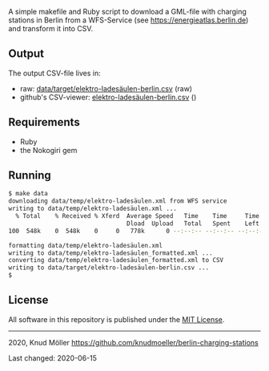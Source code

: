 A simple makefile and Ruby script to download a GML-file with charging stations in Berlin from a WFS-Service (see https://energieatlas.berlin.de) and transform it into CSV.

## Output

The output CSV-file lives in:

* raw: [data/target/elektro-ladesäulen-berlin.csv](data/target/elektro-ladesäulen-berlin.csv) (raw)
* github's CSV-viewer: [elektro-ladesäulen-berlin.csv](https://github.com/knudmoeller/berlin-charging-stations/blob/master/data/target/elektro-ladesäulen-berlin.csv) ()

## Requirements

* Ruby
* the Nokogiri gem

## Running

```bash
$ make data
downloading data/temp/elektro-ladesäulen.xml from WFS service
writing to data/temp/elektro-ladesäulen.xml ...
  % Total    % Received % Xferd  Average Speed   Time    Time     Time  Current
                                 Dload  Upload   Total   Spent    Left  Speed
100  548k    0  548k    0     0   778k      0 --:--:-- --:--:-- --:--:--  778k

formatting data/temp/elektro-ladesäulen.xml
writing to data/temp/elektro-ladesäulen_formatted.xml ...
converting data/temp/elektro-ladesäulen_formatted.xml to CSV
writing to data/target/elektro-ladesäulen-berlin.csv ...
$
```

## License

All software in this repository is published under the [MIT License](LICENSE).

---

2020, Knud Möller
https://github.com/knudmoeller/berlin-charging-stations

Last changed: 2020-06-15
